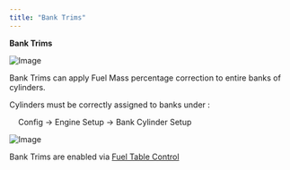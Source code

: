 ```yaml
---
title: "Bank Trims"
---
```


**Bank Trims**&nbsp;


![Image](</lib/Z Axis14.jpg>)


Bank Trims can apply Fuel Mass percentage correction to entire banks of cylinders.


Cylinders must be correctly assigned to banks under :


&nbsp; &nbsp; Config -\> Engine Setup -\> Bank Cylinder Setup


![Image](</lib/NewItem357.png>)


Bank Trims are enabled via [Fuel Table Control](<FuelTableControl.md>)
